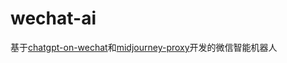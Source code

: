 # wechat-ai
基于[chatgpt-on-wechat](https://github.com/zhayujie/chatgpt-on-wechat)和[midjourney-proxy](https://github.com/novicezk/midjourney-proxy)开发的微信智能机器人

